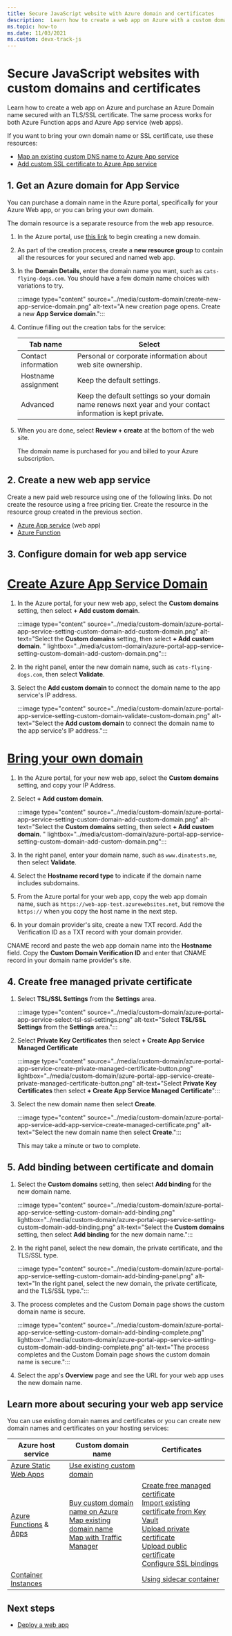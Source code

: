 ```yaml
---
title: Secure JavaScript website with Azure domain and certificates
description:  Learn how to create a web app on Azure with a custom domain name secured with an TLS/SSL certificate. 
ms.topic: how-to
ms.date: 11/03/2021
ms.custom: devx-track-js
---
```


# Secure JavaScript websites with custom domains and certificates

Learn how to create a web app on Azure and purchase an Azure Domain name secured with an TLS/SSL certificate. The same process works for both Azure Function apps and Azure App service (web apps). 

If you want to bring your own domain name or SSL certificate, use these resources:

* [Map an existing custom DNS name to Azure App service](/azure/app-service/app-service-web-tutorial-custom-domain?tabs=cname)
* [Add custom SSL certificate to Azure App service](/azure/app-service/configure-ssl-bindings)

## 1. Get an Azure domain for App Service

You can purchase a domain name in the Azure portal, specifically for your Azure Web app, or you can bring your own domain. 

The domain resource is a separate resource from the web app resource. 

1. In the Azure portal, use [this link](https://ms.portal.azure.com/#create/Microsoft.Domain) to begin creating a new domain. 
1. As part of the creation process, create a **new resource group** to contain all the resources for your secured and named web app. 
1. In the **Domain Details**, enter the domain name you want, such as `cats-flying-dogs.com`. You should have a few domain name choices with variations to try. 

    :::image type="content" source="../media/custom-domain/create-new-app-service-domain.png" alt-text="A new creation page opens. Create a new **App Service domain**.":::

1. Continue filling out the creation tabs for the service:

    |Tab name|Select|
    |--|--|
    |Contact information|Personal or corporate information about web site ownership.|
    |Hostname assignment|Keep the default settings.|
    |Advanced|Keep the default settings so your domain name renews next year and your contact information is kept private.|

1. When you are done, select **Review + create** at the bottom of the web site. 

    The domain name is purchased for you and billed to your Azure subscription.

## 2. Create a new web app service

Create a new paid web resource using one of the following links. Do not create the resource using a free pricing tier. Create the resource in the resource group created in the previous section. 

* [Azure App service](https://ms.portal.azure.com/#create/Microsoft.WebSite) (web app)
* [Azure Function](https://ms.portal.azure.com/#create/Microsoft.FunctionApp)

## 3. Configure domain for web app service

# [Create Azure App Service Domain](#tab/configure-new-app-service-domain)

1. In the Azure portal, for your new web app, select the **Custom domains** setting, then select **+ Add custom domain**. 

    :::image type="content" source="../media/custom-domain/azure-portal-app-service-setting-custom-domain-add-custom-domain.png" alt-text="Select the **Custom domains** setting, then select **+ Add custom domain**. " lightbox="../media/custom-domain/azure-portal-app-service-setting-custom-domain-add-custom-domain.png":::

1. In the right panel, enter the new domain name, such as `cats-flying-dogs.com`, then select **Validate**.
1. Select the **Add custom domain** to connect the domain name to the app service's IP address. 

    :::image type="content" source="../media/custom-domain/azure-portal-app-service-setting-custom-domain-validate-custom-domain.png" alt-text="Select the **Add custom domain** to connect the domain name to the app service's IP address.":::

# [Bring your own domain](#tab/configure-existing-external-domain)

1. In the Azure portal, for your new web app, select the **Custom domains** setting, and copy your IP Address. 
1. Select **+ Add custom domain**. 

    :::image type="content" source="../media/custom-domain/azure-portal-app-service-setting-custom-domain-add-custom-domain.png" alt-text="Select the **Custom domains** setting, then select **+ Add custom domain**. " lightbox="../media/custom-domain/azure-portal-app-service-setting-custom-domain-add-custom-domain.png":::


1. In the right panel, enter your domain name, such as `www.dinatests.me`, then select **Validate**.
1. Select the **Hostname record type** to indicate if the domain name includes subdomains.
1. From the Azure portal for your web app, copy the web app domain name, such as `https://web-app-test.azurewebsites.net`, but remove the `https://` when you copy the host name in the next step. 
1. In your domain provider's site, create a new TXT record. Add the Verification ID as a TXT record with your domain provider.

CNAME record and paste the web app domain name into the **Hostname** field.
Copy the **Custom Domain Verification ID** and enter that CNAME record in your domain name provider's site. 

## 4. Create free managed private certificate

1. Select **TSL/SSL Settings** from the **Settings** area. 

    :::image type="content" source="../media/custom-domain/azure-portal-app-service-select-tsl-ssl-settings.png" alt-text="Select **TSL/SSL Settings** from the **Settings** area.":::

1. Select **Private Key Certificates** then select **+ Create App Service Managed Certificate**

    :::image type="content" source="../media/custom-domain/azure-portal-app-service-create-private-managed-certificate-button.png" lightbox="../media/custom-domain/azure-portal-app-service-create-private-managed-certificate-button.png" alt-text="Select **Private Key Certificates** then select **+ Create App Service Managed Certificate**":::

1. Select the new domain name then select **Create**.

    :::image type="content" source="../media/custom-domain/azure-portal-app-service-add-app-service-create-managed-certificate.png" alt-text="Select the new domain name then select **Create**.":::

    This may take a minute or two to complete.

## 5. Add binding between certificate and domain

1. Select the **Custom domains** setting, then select **Add binding** for the new domain name. 

    :::image type="content" source="../media/custom-domain/azure-portal-app-service-setting-custom-domain-add-binding.png" lightbox="../media/custom-domain/azure-portal-app-service-setting-custom-domain-add-binding.png" alt-text="Select the **Custom domains** setting, then select **Add binding** for the new domain name.":::

1. In the right panel, select the new domain, the private certificate, and the TLS/SSL type.

    :::image type="content" source="../media/custom-domain/azure-portal-app-service-setting-custom-domain-add-binding-panel.png" alt-text="In the right panel, select the new domain, the private certificate, and the TLS/SSL type.":::

1. The process completes and the Custom Domain page shows the custom domain name is secure. 

    :::image type="content" source="../media/custom-domain/azure-portal-app-service-setting-custom-domain-add-binding-complete.png" lightbox="../media/custom-domain/azure-portal-app-service-setting-custom-domain-add-binding-complete.png" alt-text="The process completes and the Custom Domain page shows the custom domain name is secure.":::

1. Select the app's **Overview** page and see the URL for your web app uses the new domain name. 

## Learn more about securing your web app service

You can use existing domain names and certificates or you can create new domain names and certificates on your hosting services:

|Azure host service|Custom domain name| Certificates|
|--|--|--|
|[Azure Static Web Apps](/azure/static-web-apps/)|[Use existing custom domain](/azure/static-web-apps/custom-domain)||
|[Azure Functions](/azure/azure-functions/) & [Apps](/azure/app-service)|[Buy custom domain name on Azure](/azure/app-service/manage-custom-dns-buy-domain)</br>[Map existing domain name](/Azure/app-service/app-service-web-tutorial-custom-domain)<br>[Map with Traffic Manager](/azure/app-service/configure-domain-traffic-manager)|[Create free managed certificate](/azure/app-service/configure-ssl-certificate#create-a-free-managed-certificate-preview)</br>[Import existing certificate from Key Vault](/azure/app-service/configure-ssl-certificate#import-a-certificate-from-key-vault)</br>[Upload private certificate](/azure/app-service/configure-ssl-certificate#upload-a-private-certificate)</br>[Upload public certificate](/azure/app-service/configure-ssl-certificate#upload-a-public-certificate)</br>[Configure SSL bindings](/azure/app-service/configure-ssl-bindings)|
|[Container Instances](/azure/container-instances)||[Using sidecar container](/azure/container-instances/container-instances-container-group-ssl)|

## Next steps

* [Deploy a web app](deploy-web-app.md)
